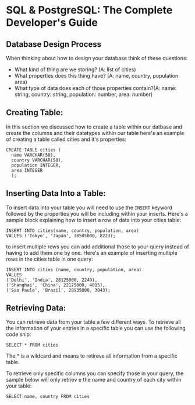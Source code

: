 # SQL & PostgreSQL: The Complete Developer's Guide

## Database Design Process

When thinking about how to design your database think of these questions:

- What kind of thing are we storing? (A: list of cities)
- What properties does this thing have? (A: name, country, population area)
- What type of data does each of those properties contain?(A: name: string, country: string, population: number, area: number)

## Creating Table:

In this section we discussed how to create a table within our datbase and create the columns and their datatypes within our table here's an example of creating a table called cities and it's properties:

```
CREATE TABLE cities (
  name VARCHAR(50),
  country VARCHAR(50),
  population INTEGER,
  area INTEGER
  );
```

## Inserting Data Into a Table:

To insert data into your table you will need to use the `INSERT` keyword followed by the properties you will be including within your inserts. Here's a sample block explaining how to insert a row of data into your cities table:

```
INSERT INTO cities(name, country, population, area)
VALUES ('Tokyo', 'Japan', 38505000, 8223);
```

to insert multiple rows you can add additional those to your query instead of having to add them one by one. Here's an example of inserting multiple rows in the cities table in one query:

```
INSERT INTO cities (name, country, population, area)
VALUES
('Delhi', 'India', 28125000, 2240),
('Shanghai', 'China', 22125000, 4015),
('Sao Paulo', 'Brazil', 20935000, 3043);
```

## Retrieving Data:

You can retrieve data from your table a few different ways. To retrieve all the information of your entries in a specific table you can use the following code snip:

```
SELECT * FROM cities
```

The \* is a wildcard and means to retireve all information from a specific table.

To retrieve only specific columns you can specify those in your query, the sample below will only retriev e the name and country of each city within your table:

```
SELECT name, country FROM cities
```
